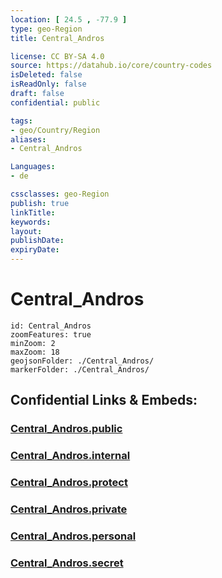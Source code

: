 ```yaml
---
location: [ 24.5 , -77.9 ] 
type: geo-Region
title: Central_Andros

license: CC BY-SA 4.0
source: https://datahub.io/core/country-codes
isDeleted: false
isReadOnly: false
draft: false
confidential: public

tags:
- geo/Country/Region
aliases:
- Central_Andros

Languages:
- de

cssclasses: geo-Region
publish: true
linkTitle: 
keywords: 
layout: 
publishDate: 
expiryDate: 
---
```


# Central_Andros

```leaflet
id: Central_Andros
zoomFeatures: true 
minZoom: 2 
maxZoom: 18
geojsonFolder: ./Central_Andros/
markerFolder: ./Central_Andros/
```


## Confidential Links & Embeds: 

### [Central_Andros.public](/_public/\Earth\Continent\America~Caribbean\Bahamas\Districts~BahamasCentral_Andros.public.md) 

### [Central_Andros.internal](/_internal/\Earth\Continent\America~Caribbean\Bahamas\Districts~BahamasCentral_Andros.internal.md) 

### [Central_Andros.protect](/_protect/\Earth\Continent\America~Caribbean\Bahamas\Districts~BahamasCentral_Andros.protect.md) 

### [Central_Andros.private](/_private/\Earth\Continent\America~Caribbean\Bahamas\Districts~BahamasCentral_Andros.private.md) 

### [Central_Andros.personal](/_personal/\Earth\Continent\America~Caribbean\Bahamas\Districts~BahamasCentral_Andros.personal.md) 

### [Central_Andros.secret](/_secret/\Earth\Continent\America~Caribbean\Bahamas\Districts~BahamasCentral_Andros.secret.md)

